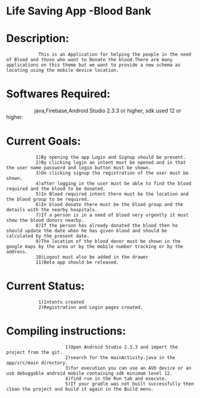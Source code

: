 # Life Saving App -Blood Bank

# Description: 
                
                This is an Application for helping the people in the need of Blood and those who want to Donate the blood.There are many applications on this theme but we want to provide a new schema as locating using the mobile device location.



# Softwares Required:
                    
                    java,Firebase,Android Studio 2.3.3 or higher, sdk used 12 or higher.

# Current Goals:

               1)By opening the app Login and Signup should be present.
               2)By clicking login an intent must be opened and in that the user name password and login button must be shown.
               3)On clicking signup the registration of the user must be shown.
               4)after logging in the user must be able to find the blood required and the blood to be donated.
               5)In Blood required intent there must be the location and the blood group to be required.
               6)In blood donate there must be the blood group and the details with the nearby hospitals.
               7)If a person is in a need of blood very urgently it must show the blood donors nearby.
               8)If the person has already donated the blood then he should update the date when he has given blood and should be calculated by the present date.
               9)The location of the blood donor must be shown in the google maps by the area or by the mobile number tracking or by the address.
               10)Logout must also be added in the drawer
               11)Beta app should be released.
               
 # Current Status:
                1)Intents created
                2)Registration and Login pages created.

   
   

# Compiling instructions:
                          1)Open Android Studio 2.3.3 and import the project from the git.
                          2)search for the mainActivity.java in the app/src/main directory.
                          3)for execution you can use an AVD device or an usb debuggable android mobile containing sdk minimum level 12.
                          4)find run in the Run tab and execute.
                          5)If your gradle was not built successfully then clean the project and build it again in the Build menu.
